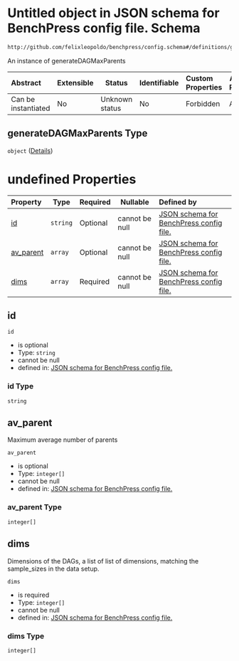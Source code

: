 # Untitled object in JSON schema for BenchPress config file. Schema

```txt
http://github.com/felixleopoldo/benchpress/config.schema#/definitions/generateDAGMaxParents
```

An instance of generateDAGMaxParents


| Abstract            | Extensible | Status         | Identifiable | Custom Properties | Additional Properties | Access Restrictions | Defined In                                                               |
| :------------------ | ---------- | -------------- | ------------ | :---------------- | --------------------- | ------------------- | ------------------------------------------------------------------------ |
| Can be instantiated | No         | Unknown status | No           | Forbidden         | Allowed               | none                | [config.schema.json\*](../out/config.schema.json "open original schema") |

## generateDAGMaxParents Type

`object` ([Details](config-definitions-generatedagmaxparents.md))

# undefined Properties

| Property                | Type     | Required | Nullable       | Defined by                                                                                                                                                                                                                          |
| :---------------------- | -------- | -------- | -------------- | :---------------------------------------------------------------------------------------------------------------------------------------------------------------------------------------------------------------------------------- |
| [id](#id)               | `string` | Optional | cannot be null | [JSON schema for BenchPress config file.](config-definitions-generatedagmaxparents-properties-id.md "http&#x3A;//github.com/felixleopoldo/benchpress/config.schema#/definitions/generateDAGMaxParents/properties/id")               |
| [av_parent](#av_parent) | `array`  | Optional | cannot be null | [JSON schema for BenchPress config file.](config-definitions-generatedagmaxparents-properties-av_parent.md "http&#x3A;//github.com/felixleopoldo/benchpress/config.schema#/definitions/generateDAGMaxParents/properties/av_parent") |
| [dims](#dims)           | `array`  | Required | cannot be null | [JSON schema for BenchPress config file.](config-definitions-generatedagmaxparents-properties-dims.md "http&#x3A;//github.com/felixleopoldo/benchpress/config.schema#/definitions/generateDAGMaxParents/properties/dims")           |

## id




`id`

-   is optional
-   Type: `string`
-   cannot be null
-   defined in: [JSON schema for BenchPress config file.](config-definitions-generatedagmaxparents-properties-id.md "http&#x3A;//github.com/felixleopoldo/benchpress/config.schema#/definitions/generateDAGMaxParents/properties/id")

### id Type

`string`

## av_parent

Maximum average number of parents


`av_parent`

-   is optional
-   Type: `integer[]`
-   cannot be null
-   defined in: [JSON schema for BenchPress config file.](config-definitions-generatedagmaxparents-properties-av_parent.md "http&#x3A;//github.com/felixleopoldo/benchpress/config.schema#/definitions/generateDAGMaxParents/properties/av_parent")

### av_parent Type

`integer[]`

## dims

Dimensions of the DAGs, a list of list of dimensions, matching the sample_sizes in the data setup.


`dims`

-   is required
-   Type: `integer[]`
-   cannot be null
-   defined in: [JSON schema for BenchPress config file.](config-definitions-generatedagmaxparents-properties-dims.md "http&#x3A;//github.com/felixleopoldo/benchpress/config.schema#/definitions/generateDAGMaxParents/properties/dims")

### dims Type

`integer[]`
